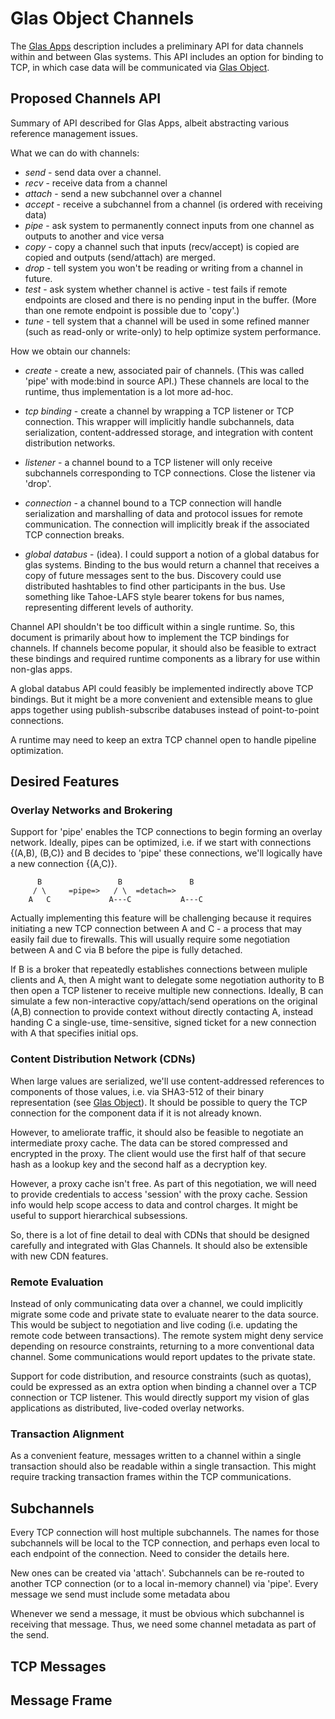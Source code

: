 # Glas Object Channels

The [Glas Apps](GlasApps.md) description includes a preliminary API for data channels within and between Glas systems. This API includes an option for binding to TCP, in which case data will be communicated via [Glas Object](GlasObject.md).

## Proposed Channels API

Summary of API described for Glas Apps, albeit abstracting various reference management issues.

What we can do with channels:

* *send* - send data over a channel.
* *recv* - receive data from a channel
* *attach* - send a new subchannel over a channel
* *accept* - receive a subchannel from a channel (is ordered with receiving data)
* *pipe* - ask system to permanently connect inputs from one channel as outputs to another and vice versa
* *copy* - copy a channel such that inputs (recv/accept) is copied are copied and outputs (send/attach) are merged.
* *drop* - tell system you won't be reading or writing from a channel in future. 
* *test* - ask system whether channel is active - test fails if remote endpoints are closed and there is no pending input in the buffer. (More than one remote endpoint is possible due to 'copy'.)
* *tune* - tell system that a channel will be used in some refined manner (such as read-only or write-only) to help optimize system performance. 

How we obtain our channels:

* *create* - create a new, associated pair of channels. (This was called 'pipe' with mode:bind in source API.) These channels are local to the runtime, thus implementation is a lot more ad-hoc. 

* *tcp binding* - create a channel by wrapping a TCP listener or TCP connection. This wrapper will implicitly handle subchannels, data serialization, content-addressed storage, and integration with content distribution networks. 
 * *listener* - a channel bound to a TCP listener will only receive subchannels corresponding to TCP connections. Close the listener via 'drop'. 
 * *connection* - a channel bound to a TCP connection will handle serialization and marshalling of data and protocol issues for remote communication. The connection will implicitly break if the associated TCP connection breaks.

* *global databus* - (idea). I could support a notion of a global databus for glas systems. Binding to the bus would return a channel that receives a copy of future messages sent to the bus. Discovery could use distributed hashtables to find other participants in the bus. Use something like Tahoe-LAFS style bearer tokens for bus names, representing different levels of authority.

Channel API shouldn't be too difficult within a single runtime. So, this document is primarily about how to implement the TCP bindings for channels. If channels become popular, it should also be feasible to extract these bindings and required runtime components as a library for use within non-glas apps. 

A global databus API could feasibly be implemented indirectly above TCP bindings. But it might be a more convenient and extensible means to glue apps together using publish-subscribe databuses instead of point-to-point connections.

A runtime may need to keep an extra TCP channel open to handle pipeline optimization.

## Desired Features

### Overlay Networks and Brokering

Support for 'pipe' enables the TCP connections to begin forming an overlay network. Ideally, pipes can be optimized, i.e. if we start with connections {(A,B), (B,C)} and B decides to 'pipe' these connections, we'll logically have a new connection {(A,C)}. 

          B                 B               B
         / \     =pipe=>   / \  =detach=>
        A   C             A---C           A---C  

Actually implementing this feature will be challenging because it requires initiating a new TCP connection between A and C - a process that may easily fail due to firewalls. This will usually require some negotiation between A and C via B before the pipe is fully detached.

If B is a broker that repeatedly establishes connections between muliple clients and A, then A might want to delegate some negotiation authority to B then open a TCP listener to receive multiple new connections. Ideally, B can simulate a few non-interactive copy/attach/send operations on the original (A,B) connection to provide context without directly contacting A, instead handing C a single-use, time-sensitive, signed ticket for a new connection with A that specifies initial ops.

### Content Distribution Network (CDNs)

When large values are serialized, we'll use content-addressed references to components of those values, i.e. via SHA3-512 of their binary representation (see [Glas Object](GlasObject.md)). It should be possible to query the TCP connection for the component data if it is not already known. 

However, to ameliorate traffic, it should also be feasible to negotiate an intermediate proxy cache. The data can be stored compressed and encrypted in the proxy. The client would use the first half of that secure hash as a lookup key and the second half as a decryption key.

However, a proxy cache isn't free. As part of this negotiation, we will need to provide credentials to access 'session' with the proxy cache. Session info would help scope access to data and control charges. It might be useful to support hierarchical subsessions.

So, there is a lot of fine detail to deal with CDNs that should be designed carefully and integrated with Glas Channels. It should also be extensible with new CDN features.

### Remote Evaluation

Instead of only communicating data over a channel, we could implicitly migrate some code and private state to evaluate nearer to the data source. This would be subject to negotiation and live coding (i.e. updating the remote code between transactions). The remote system might deny service depending on resource constraints, returning to a more conventional data channel. Some communications would report updates to the private state.

Support for code distribution, and resource constraints (such as quotas), could be expressed as an extra option when binding a channel over a TCP connection or TCP listener. This would directly support my vision of glas applications as distributed, live-coded overlay networks. 

### Transaction Alignment

As a convenient feature, messages written to a channel within a single transaction should also be readable within a single transaction. This might require tracking transaction frames within the TCP communications.

## Subchannels

Every TCP connection will host multiple subchannels. The names for those subchannels will be local to the TCP connection, and perhaps even local to each endpoint of the connection. Need to consider the details here.

New ones can be created via 'attach'. Subchannels can be re-routed to another TCP connection (or to a local in-memory channel) via 'pipe'. Every message we send must include some metadata abou

Whenever we send a message, it must be obvious which subchannel is receiving that message. Thus, we need some channel metadata as part of the send. 





## TCP Messages

## Message Frame


